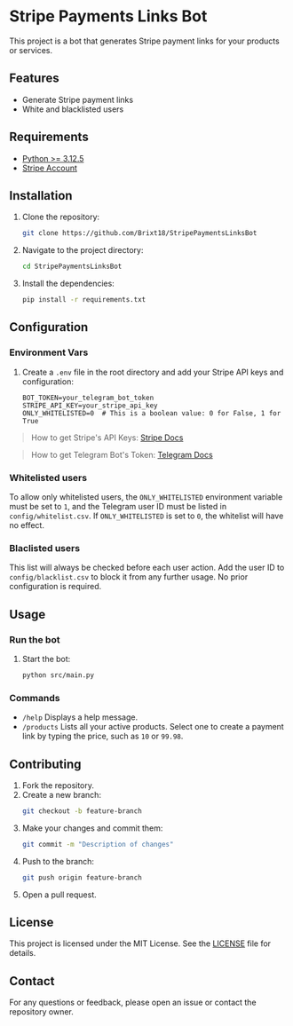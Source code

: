 # Stripe Payments Links Bot

This project is a bot that generates Stripe payment links for your products or services.

## Features

- Generate Stripe payment links
- White and blacklisted users

## Requirements

- [Python >= 3.12.5](https://www.python.org/downloads/release/python-3125/)
- [Stripe Account](https://stripe.com/es-us)

## Installation

1. Clone the repository:
    ```bash
    git clone https://github.com/Brixt18/StripePaymentsLinksBot
    ```
2. Navigate to the project directory:
    ```bash
    cd StripePaymentsLinksBot
    ```
3. Install the dependencies:
    ```bash
    pip install -r requirements.txt
    ```

## Configuration

### Environment Vars
1. Create a `.env` file in the root directory and add your Stripe API keys and configuration:
    ```env
    BOT_TOKEN=your_telegram_bot_token
    STRIPE_API_KEY=your_stripe_api_key
    ONLY_WHITELISTED=0  # This is a boolean value: 0 for False, 1 for True
    ```
> How to get Stripe's API Keys: [Stripe Docs](https://docs.stripe.com/keys)

> How to get Telegram Bot's Token: [Telegram Docs](https://core.telegram.org/bots/tutorial)

### Whitelisted users
To allow only whitelisted users, the `ONLY_WHITELISTED` environment variable must be set to `1`, and the Telegram user ID must be listed in `config/whitelist.csv`. If `ONLY_WHITELISTED` is set to `0`, the whitelist will have no effect.

### Blaclisted users
This list will always be checked before each user action. Add the user ID to `config/blacklist.csv` to block it from any further usage. No prior configuration is required.

## Usage


### Run the bot
1. Start the bot:
    ```bash
    python src/main.py
    ```

### Commands
- `/help` Displays a help message.
- `/products` Lists all your active products. Select one to create a payment link by typing the price, such as `10` or `99.98`.


## Contributing

1. Fork the repository.
2. Create a new branch:
    ```bash
    git checkout -b feature-branch
    ```
3. Make your changes and commit them:
    ```bash
    git commit -m "Description of changes"
    ```
4. Push to the branch:
    ```bash
    git push origin feature-branch
    ```
5. Open a pull request.

## License

This project is licensed under the MIT License. See the [LICENSE](LICENSE) file for details.

## Contact

For any questions or feedback, please open an issue or contact the repository owner.
